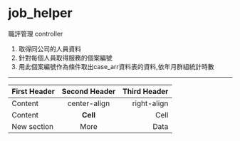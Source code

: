 # job_helper
職評管理
controller

1. 取得同公司的人員資料 
1. 針對每個人員取得服務的個案編號 
1. 用此個案編號作為條件取出case_arr資料表的資料,依年月群組統計時數


----------

| First Header | Second Header | Third Header |
| ------------ | :-----------: | -----------: |
| Content      |  center-align |  right-align |
| Content      |   **Cell**    |         Cell |
| New section  |     More      |         Data |
